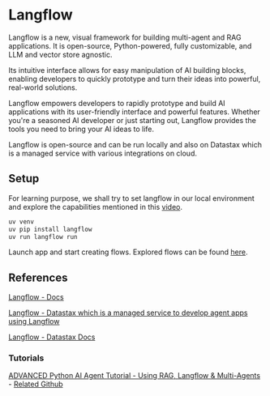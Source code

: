 # Langflow

Langflow is a new, visual framework for building multi-agent and RAG applications. It is open-source, Python-powered, fully customizable, and LLM and vector store agnostic.

Its intuitive interface allows for easy manipulation of AI building blocks, enabling developers to quickly prototype and turn their ideas into powerful, real-world solutions.

Langflow empowers developers to rapidly prototype and build AI applications with its user-friendly interface and powerful features. Whether you're a seasoned AI developer or just starting out, Langflow provides the tools you need to bring your AI ideas to life.

Langflow is open-source and can be run locally and also on Datastax which is a managed service with various integrations on cloud.

## Setup

For learning purpose, we shall try to set langflow in our local environment and explore the capabilities mentioned in this [video](https://www.youtube.com/watch?v=QmUsG_3wHPg).

```bash
uv venv
uv pip install langflow
uv run langflow run
```

Launch app and start creating flows. Explored flows can be found [here](./flows/).

## References

[Langflow - Docs](https://docs.langflow.org/)

[Langflow - Datastax which is a managed service to develop agent apps using Langflow](https://astra.datastax.com/langflow)

[Langflow - Datastax Docs](https://docs.datastax.com/en/langflow/index.html)

### Tutorials

[ADVANCED Python AI Agent Tutorial - Using RAG, Langflow & Multi-Agents](https://www.youtube.com/watch?v=QmUsG_3wHPg) - [Related Github](https://github.com/techwithtim/Langflow-Customer-Support-Agent)
